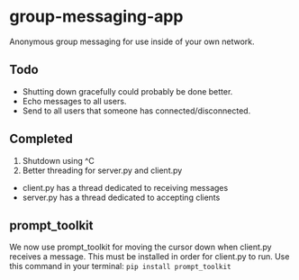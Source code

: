 # group-messaging-app
Anonymous group messaging for use inside of your own network.

## Todo
* Shutting down gracefully could probably be done better.
* Echo messages to all users.
* Send to all users that someone has connected/disconnected.

## Completed
1. Shutdown using ^C
2. Better threading for server.py and client.py
* client.py has a thread dedicated to receiving messages
* server.py has a thread dedicated to accepting clients

## prompt_toolkit
We now use prompt_toolkit for moving the cursor down when client.py receives a message.
This must be installed in order for client.py to run.  Use this command in your terminal:
`pip install prompt_toolkit`
